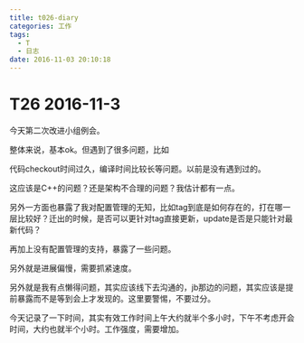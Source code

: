 ```yaml
---
title: t026-diary
categories: 工作
tags:
  - T
  - 日志
date: 2016-11-03 20:10:18
---
```

# T26 2016-11-3
今天第二次改进小组例会。

整体来说，基本ok。但遇到了很多问题，比如

代码checkout时间过久，编译时间比较长等问题。以前是没有遇到过的。

这应该是C++的问题？还是架构不合理的问题？我估计都有一点。

另外一方面也暴露了我对配置管理的无知，比如tag到底是如何存在的，打在哪一层比较好？迁出的时候，是否可以更针对tag直接更新，update是否是只能针对最新代码？

再加上没有配置管理的支持，暴露了一些问题。

另外就是进展偏慢，需要抓紧速度。

另外就是我有点懒得问题，其实应该线下去沟通的，jb那边的问题，其实应该是提前暴露而不是等到会上才发现的。这里要警惕，不要过分。

今天记录了一下时间，其实有效工作时间上午大约就半个多小时，下午不考虑开会时间，大约也就半个小时。工作强度，需要增加。